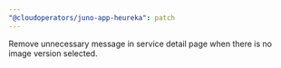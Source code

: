 ```yaml
---
"@cloudoperators/juno-app-heureka": patch
---
```


Remove unnecessary message in service detail page when there is no image version selected.
